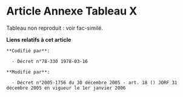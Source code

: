 # Article Annexe Tableau X

Tableau non reproduit : voir fac-similé.

**Liens relatifs à cet article**

	**Codifié par**:

	  - Décret n°78-330 1978-03-16

	**Modifié par**:

	  - Décret n°2005-1756 du 30 décembre 2005 - art. 18 () JORF 31 décembre 2005 en vigueur le 1er janvier 2006
